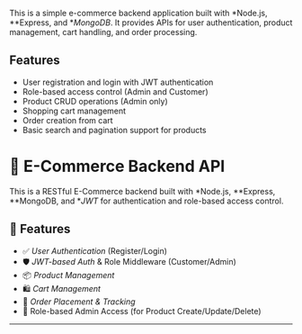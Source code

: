 This is a simple e-commerce backend application built with *Node.js, **Express, and **MongoDB*. 
It provides APIs for user authentication, product management, cart handling, and order processing.

## Features

- User registration and login with JWT authentication
- Role-based access control (Admin and Customer)
- Product CRUD operations (Admin only)
- Shopping cart management
- Order creation from cart
- Basic search and pagination support for products

# 🛒 E-Commerce Backend API

This is a RESTful E-Commerce backend built with *Node.js, **Express, **MongoDB, and **JWT* for authentication and role-based access control.

## 📁 Features

- ✅ *User Authentication* (Register/Login)
- 🛡 *JWT-based Auth* & Role Middleware (Customer/Admin)
- 📦 *Product Management*
- 🛍 *Cart Management*
- 📑 *Order Placement & Tracking*
- 🔐 Role-based Admin Access (for Product Create/Update/Delete)

---




